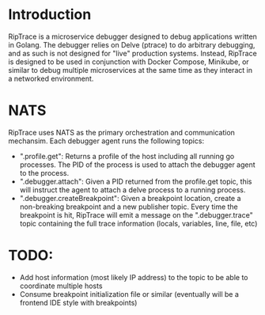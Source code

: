 # Introduction
RipTrace is a microservice debugger designed to debug applications written in Golang. The debugger relies on Delve (ptrace) to do arbitrary debugging, and as such is not designed
for "live" production systems. Instead, RipTrace is designed to be used in conjunction with Docker Compose, Minikube, or similar to debug multiple microservices at the same time as they interact
in a networked environment. 

# NATS
RipTrace uses NATS as the primary orchestration and communication mechansim. Each debugger agent runs the following topics:
- "<host>.profile.get": Returns a profile of the host including all running go processes. The PID of the process is used to attach the debugger agent to the process.
- "<host>.debugger.attach": Given a PID returned from the profile.get topic, this will instruct the agent to attach a delve process to a running process.
- "<host>.debugger.createBreakpoint": Given a breakpoint location, create a non-breaking breakpoint and a new publisher topic. Every time the breakpoint is hit, RipTrace
   will emit a message on the "<host>.debugger.trace" topic containing the full trace information (locals, variables, line, file, etc)
   

# TODO:
- Add host information (most likely IP address) to the topic to be able to coordinate multiple hosts
- Consume breakpoint initialization file or similar (eventually will be a frontend IDE style with breakpoints)
